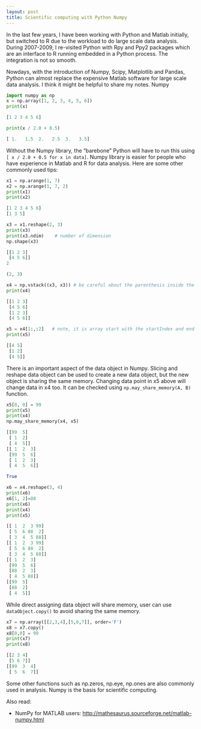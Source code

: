 ```yaml
---
layout: post
title: Scientific computing with Python Numpy
---
```


In the last few years, I have been working with Python and Matlab initially, but switched to R due to the workload to do large scale data analysis. During 2007-2009, I re-visited Python with Rpy and Ppy2 packages which are an interface to R running embedded in a Python process. The integration is not so smooth.

Nowdays, with the introduction of Numpy, Scipy, Matplotlib and Pandas, Python can almost replace the expensive Matlab software for large scale data analysis. I think it might be helpful to share my notes.
Numpy

```Python
import numpy as np
x = np.array([1, 2, 3, 4, 5, 6])
print(x)

[1 2 3 4 5 6]

print(x / 2.0 + 0.5)

[ 1.   1.5  2.   2.5  3.   3.5]
```

Without the Numpy library, the “barebone” Python will have to run this using `[ x / 2.0 + 0.5 for x in data]`. Numpy library is easier for people who have experience in Matlab and R for data analysis. Here are some other commonly used tips:

```Python
x1 = np.arange(1, 7)
x2 = np.arange(1, 7, 2)
print(x1)
print(x2)

[1 2 3 4 5 6]
[1 3 5]

x3 = x1.reshape(2, 3)
print(x3)
print(x3.ndim)    # number of dimension
np.shape(x3)

[[1 2 3]
 [4 5 6]]
2

(2, 3)

x4 = np.vstack((x3, x3)) # be careful about the parenthesis inside the fucntion parenthesis
print(x4)

[[1 2 3]
 [4 5 6]
 [1 2 3]
 [4 5 6]]

x5 = x4[1:,:2]   # note, it is array start with the startIndex and end with endIndex-1 (does not include endIndex)
print(x5)  

[[4 5]
 [1 2]
 [4 5]]
```

There is an important aspect of the data object in Numpy. Slicing and reshape data object can be used to create a new data object, but the new object is sharing the same memory. Changing data point in x5 above will change data in x4 too. It can be checked using `np.may_share_memory(A, B)` function.

```Python
x5[0, 0] = 99
print(x5)
print(x4)
np.may_share_memory(x4, x5)

[[99  5]
 [ 1  2]
 [ 4  5]]
[[ 1  2  3]
 [99  5  6]
 [ 1  2  3]
 [ 4  5  6]]

True

x6 = x4.reshape(3, 4)
print(x6)
x6[1, 2]=88
print(x6)
print(x4)
print(x5)

[[ 1  2  3 99]
 [ 5  6 88  2]
 [ 3  4  5 88]]
[[ 1  2  3 99]
 [ 5  6 88  2]
 [ 3  4  5 88]]
[[ 1  2  3]
 [99  5  6]
 [88  2  3]
 [ 4  5 88]]
[[99  5]
 [88  2]
 [ 4  5]]
```

While direct assigning data object will share memory, user can use `dataObject.copy()` to avoid sharing the same memory.

```Python
x7 = np.array([[2,3,4],[5,6,7]], order='F')
x8 = x7.copy()
x8[0,0] = 99
print(x7)
print(x8)

[[2 3 4]
 [5 6 7]]
[[99  3  4]
 [ 5  6  7]]
 ```

Some other functions such as np.zeros, np.eye, np.ones are also commonly used in analysis.
Numpy is the basis for scientific computing.

Also read:
* NumPy for MATLAB users: http://mathesaurus.sourceforge.net/matlab-numpy.html

